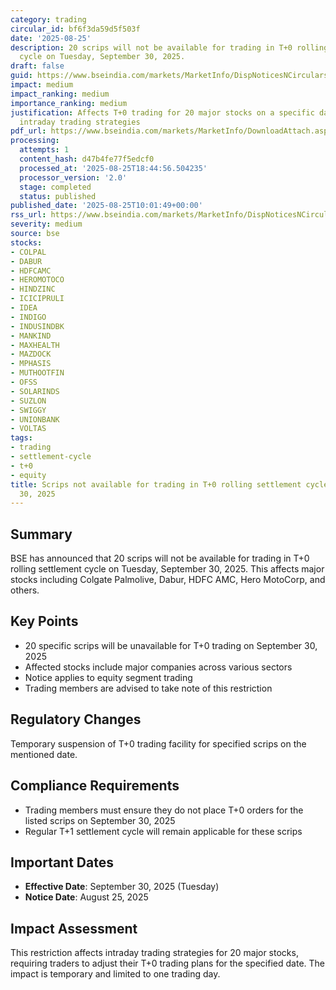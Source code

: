 ```yaml
---
category: trading
circular_id: bf6f3da59d5f503f
date: '2025-08-25'
description: 20 scrips will not be available for trading in T+0 rolling settlement
  cycle on Tuesday, September 30, 2025.
draft: false
guid: https://www.bseindia.com/markets/MarketInfo/DispNoticesNCirculars.aspx?Noticeid={5070A8D6-7EF2-4581-BF84-D99E57018477}&noticeno=20250825-16&dt=08/25/2025&icount=16&totcount=67&flag=0
impact: medium
impact_ranking: medium
importance_ranking: medium
justification: Affects T+0 trading for 20 major stocks on a specific date, impacting
  intraday trading strategies
pdf_url: https://www.bseindia.com/markets/MarketInfo/DownloadAttach.aspx?id=20250825-16&attachedId=
processing:
  attempts: 1
  content_hash: d47b4fe77f5edcf0
  processed_at: '2025-08-25T18:44:56.504235'
  processor_version: '2.0'
  stage: completed
  status: published
published_date: '2025-08-25T10:01:49+00:00'
rss_url: https://www.bseindia.com/markets/MarketInfo/DispNoticesNCirculars.aspx?Noticeid={5070A8D6-7EF2-4581-BF84-D99E57018477}&noticeno=20250825-16&dt=08/25/2025&icount=16&totcount=67&flag=0
severity: medium
source: bse
stocks:
- COLPAL
- DABUR
- HDFCAMC
- HEROMOTOCO
- HINDZINC
- ICICIPRULI
- IDEA
- INDIGO
- INDUSINDBK
- MANKIND
- MAXHEALTH
- MAZDOCK
- MPHASIS
- MUTHOOTFIN
- OFSS
- SOLARINDS
- SUZLON
- SWIGGY
- UNIONBANK
- VOLTAS
tags:
- trading
- settlement-cycle
- t+0
- equity
title: Scrips not available for trading in T+0 rolling settlement cycle on September
  30, 2025
---
```


## Summary

BSE has announced that 20 scrips will not be available for trading in T+0 rolling settlement cycle on Tuesday, September 30, 2025. This affects major stocks including Colgate Palmolive, Dabur, HDFC AMC, Hero MotoCorp, and others.

## Key Points

- 20 specific scrips will be unavailable for T+0 trading on September 30, 2025
- Affected stocks include major companies across various sectors
- Notice applies to equity segment trading
- Trading members are advised to take note of this restriction

## Regulatory Changes

Temporary suspension of T+0 trading facility for specified scrips on the mentioned date.

## Compliance Requirements

- Trading members must ensure they do not place T+0 orders for the listed scrips on September 30, 2025
- Regular T+1 settlement cycle will remain applicable for these scrips

## Important Dates

- **Effective Date**: September 30, 2025 (Tuesday)
- **Notice Date**: August 25, 2025

## Impact Assessment

This restriction affects intraday trading strategies for 20 major stocks, requiring traders to adjust their T+0 trading plans for the specified date. The impact is temporary and limited to one trading day.